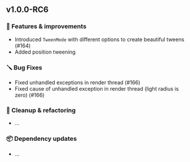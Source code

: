 ## v1.0.0-RC6

### 🚀 Features & improvements

- Introduced `TweenMode` with different options to create beautiful tweens (#164)
- Added position tweening

### 🪛 Bug Fixes

- Fixed unhandled exceptions in render thread (#166)
- Fixed cause of unhandled exception in render thread (light radius is zero) (#166)

### 🧽 Cleanup & refactoring

- ...

### 📦 Dependency updates

- ...